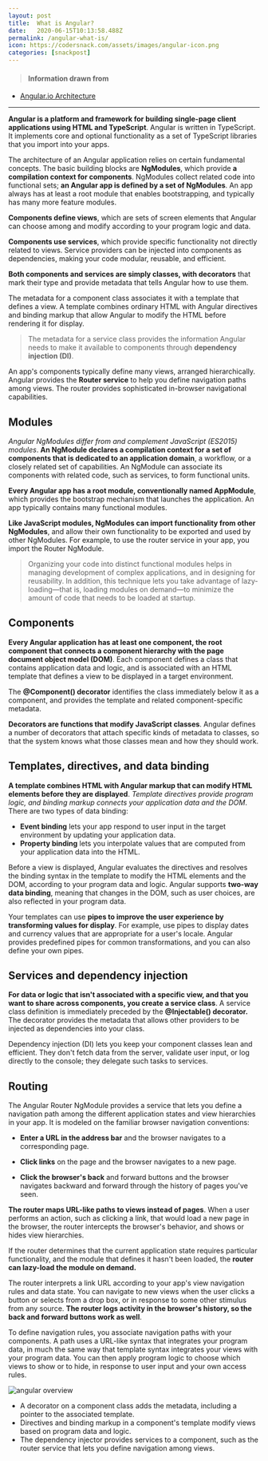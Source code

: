 ```yaml
---
layout: post
title:  What is Angular?
date:   2020-06-15T10:13:58.488Z
permalink: /angular-what-is/
icon: https://codersnack.com/assets/images/angular-icon.png
categories: [snackpost]
---
```


> #### Information drawn from

- [Angular.io Architecture](https://angular.io/guide/architecture)

-------------

**Angular is a platform and framework for building single-page client applications using HTML and TypeScript**. Angular is written in TypeScript. It implements core and optional functionality as a set of TypeScript libraries that you import into your apps.

The architecture of an Angular application relies on certain fundamental concepts. The basic building blocks are **NgModules**, which provide **a compilation context for components**. NgModules collect related code into functional sets; **an Angular app is defined by a set of NgModules**. An app always has at least a root module that enables bootstrapping, and typically has many more feature modules.

**Components define views**, which are sets of screen elements that Angular can choose among and modify according to your program logic and data.

**Components use services**, which provide specific functionality not directly related to views. Service providers can be injected into components as dependencies, making your code modular, reusable, and efficient.

**Both components and services are simply classes, with decorators** that mark their type and provide metadata that tells Angular how to use them.

The metadata for a component class associates it with a template that defines a view. A template combines ordinary HTML with Angular directives and binding markup that allow Angular to modify the HTML before rendering it for display.

> The metadata for a service class provides the information Angular needs to make it available to components through **dependency injection (DI)**.

An app's components typically define many views, arranged hierarchically. Angular provides the **Router service** to help you define navigation paths among views. The router provides sophisticated in-browser navigational capabilities.


## Modules

*Angular NgModules differ from and complement JavaScript (ES2015) modules*. **An NgModule declares a compilation context for a set of components that is dedicated to an application domain**, a workflow, or a closely related set of capabilities. An NgModule can associate its components with related code, such as services, to form functional units.

**Every Angular app has a root module, conventionally named AppModule**, which provides the bootstrap mechanism that launches the application. An app typically contains many functional modules.

**Like JavaScript modules, NgModules can import functionality from other NgModules**, and allow their own functionality to be exported and used by other NgModules. For example, to use the router service in your app, you import the Router NgModule.

> Organizing your code into distinct functional modules helps in managing development of complex applications, and in designing for reusability. In addition, this technique lets you take advantage of lazy-loading—that is, loading modules on demand—to minimize the amount of code that needs to be loaded at startup.


## Components

**Every Angular application has at least one component, the root component that connects a component hierarchy with the page document object model (DOM)**. Each component defines a class that contains application data and logic, and is associated with an HTML template that defines a view to be displayed in a target environment.

The **@Component() decorator** identifies the class immediately below it as a component, and provides the template and related component-specific metadata.

**Decorators are functions that modify JavaScript classes**. Angular defines a number of decorators that attach specific kinds of metadata to classes, so that the system knows what those classes mean and how they should work.



## Templates, directives, and data binding

**A template combines HTML with Angular markup that can modify HTML elements before they are displayed**. *Template directives provide program logic, and binding markup connects your application data and the DOM*. There are two types of data binding:

- **Event binding** lets your app respond to user input in the target environment by updating your application data.
- **Property binding** lets you interpolate values that are computed from your application data into the HTML.

Before a view is displayed, Angular evaluates the directives and resolves the binding syntax in the template to modify the HTML elements and the DOM, according to your program data and logic. Angular supports **two-way data binding**, meaning that changes in the DOM, such as user choices, are also reflected in your program data.

Your templates can use **pipes to improve the user experience by transforming values for display**. For example, use pipes to display dates and currency values that are appropriate for a user's locale. Angular provides predefined pipes for common transformations, and you can also define your own pipes.


## Services and dependency injection

**For data or logic that isn't associated with a specific view, and that you want to share across components, you create a service class**. A service class definition is immediately preceded by the **@Injectable() decorator.** The decorator provides the metadata that allows other providers to be injected as dependencies into your class.

Dependency injection (DI) lets you keep your component classes lean and efficient. They don't fetch data from the server, validate user input, or log directly to the console; they delegate such tasks to services.

## Routing

The Angular Router NgModule provides a service that lets you define a navigation path among the different application states and view hierarchies in your app. It is modeled on the familiar browser navigation conventions:

- **Enter a URL in the address bar** and the browser navigates to a corresponding page.

- **Click links** on the page and the browser navigates to a new page.

- **Click the browser's back** and forward buttons and the browser navigates backward and forward through the history of pages you've seen.

**The router maps URL-like paths to views instead of pages**. When a user performs an action, such as clicking a link, that would load a new page in the browser, the router intercepts the browser's behavior, and shows or hides view hierarchies.

If the router determines that the current application state requires particular functionality, and the module that defines it hasn't been loaded, the **router can lazy-load the module on demand.**

The router interprets a link URL according to your app's view navigation rules and data state. You can navigate to new views when the user clicks a button or selects from a drop box, or in response to some other stimulus from any source. **The router logs activity in the browser's history, so the back and forward buttons work as well**.

To define navigation rules, you associate navigation paths with your components. A path uses a URL-like syntax that integrates your program data, in much the same way that template syntax integrates your views with your program data. You can then apply program logic to choose which views to show or to hide, in response to user input and your own access rules.


![angular overview](https://codersnack.com/assets/images/angular-overview2.png)


- A decorator on a component class adds the metadata, including a pointer to the associated template.
- Directives and binding markup in a component's template modify views based on program data and logic.
- The dependency injector provides services to a component, such as the router service that lets you define navigation among views.
